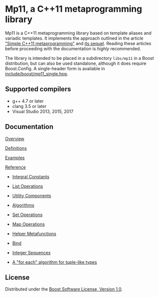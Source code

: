 # Mp11, a C++11 metaprogramming library

Mp11 is a C++11 metaprogramming library based on template aliases and variadic templates.
It implements the approach outlined in the article
["Simple C++11 metaprogramming"](http://pdimov.com/cpp2/simple_cxx11_metaprogramming.html)
and [its sequel](http://pdimov.com/cpp2/simple_cxx11_metaprogramming_2.html). Reading these
articles before proceeding with the documentation is _highly_ recommended.

The library is intended to be placed in a subdirectory `libs/mp11` in a Boost distribution,
but can also be used standalone, although it does require Boost.Config. A single-header form
is available in [include/boost/mp11_single.hpp](include/boost/mp11_single.hpp).

## Supported compilers

* g++ 4.7 or later
* clang 3.5 or later
* Visual Studio 2013, 2015, 2017

## Documentation

[Overview](doc/mp11/overview.adoc)

[Definitions](doc/mp11/definitions.adoc)

[Examples](doc/mp11/examples.adoc)

[Reference](doc/mp11/reference.adoc)

* [Integral Constants](doc/mp11/integral.adoc)

* [List Operations](doc/mp11/list.adoc)

* [Utility Components](doc/mp11/utility.adoc)

* [Algorithms](doc/mp11/algorithm.adoc)

* [Set Operations](doc/mp11/set.adoc)

* [Map Operations](doc/mp11/map.adoc)

* [Helper Metafunctions](doc/mp11/function.adoc)

* [Bind](doc/mp11/bind.adoc)

* [Integer Sequences](doc/mp11/integer_sequence.adoc)

* [A "for each" algorithm for tuple-like types](doc/mp11/tuple_for_each.adoc)

## License

Distributed under the [Boost Software License, Version 1.0](http://boost.org/LICENSE_1_0.txt).
